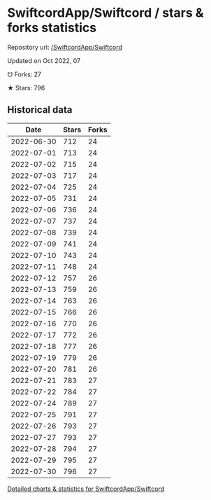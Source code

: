 # SwiftcordApp/Swiftcord / stars & forks statistics

Repository url: [/SwiftcordApp/Swiftcord](https://github.com/SwiftcordApp/Swiftcord)

Updated on Oct 2022, 07

☋ Forks: 27

★ Stars: 796

## Historical data
| Date | Stars | Forks |
|------|-------|-------|
| 2022-06-30 | 712 | 24 | 
| 2022-07-01 | 713 | 24 | 
| 2022-07-02 | 715 | 24 | 
| 2022-07-03 | 717 | 24 | 
| 2022-07-04 | 725 | 24 | 
| 2022-07-05 | 731 | 24 | 
| 2022-07-06 | 736 | 24 | 
| 2022-07-07 | 737 | 24 | 
| 2022-07-08 | 739 | 24 | 
| 2022-07-09 | 741 | 24 | 
| 2022-07-10 | 743 | 24 | 
| 2022-07-11 | 748 | 24 | 
| 2022-07-12 | 757 | 26 | 
| 2022-07-13 | 759 | 26 | 
| 2022-07-14 | 763 | 26 | 
| 2022-07-15 | 766 | 26 | 
| 2022-07-16 | 770 | 26 | 
| 2022-07-17 | 772 | 26 | 
| 2022-07-18 | 777 | 26 | 
| 2022-07-19 | 779 | 26 | 
| 2022-07-20 | 781 | 26 | 
| 2022-07-21 | 783 | 27 | 
| 2022-07-22 | 784 | 27 | 
| 2022-07-24 | 789 | 27 | 
| 2022-07-25 | 791 | 27 | 
| 2022-07-26 | 793 | 27 | 
| 2022-07-27 | 793 | 27 | 
| 2022-07-28 | 794 | 27 | 
| 2022-07-29 | 795 | 27 | 
| 2022-07-30 | 796 | 27 | 


[Detailed charts & statistics for SwiftcordApp/Swiftcord](https://reviewgithub.com/rep/SwiftcordApp/Swiftcord)

